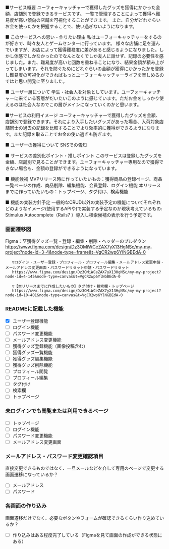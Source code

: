 ■サービス概要
ユーフォーキャッチャーで獲得したグッズを獲得にかかった金額、店舗別で登録できるサービスです。
一覧で管理することによって獲得へ難易度が高い傾向の店舗を可視化することができます。
また、自分がどれぐらいお金を使ったかを把握することで、使い過ぎないようになります。

■ このサービスへの思い・作りたい理由
私はユーフォーキャッチャーをするのが好きで、時々友人とゲームセンターに行っています。
様々な店舗に足を運んでいますが、お店によって獲得難易度に差があると感じるようになりました。しかし体感でしかなかったのでなんとなくでしか友人に話せず、記録の必要性を感じました。また、難易度が高いと回数を重ねることになり、結果金額が積み上がってしまいます。それを防ぐためにどれぐらいの金額が獲得にかかったかを登録し難易度の可視化ができればもっとユーフォーキャッチャーライフを楽しめるのではと思い開発に至りました。

■ ユーザー層について
学生・社会人を対象としています。ユーフォーキャッチャーに来ている客層がだいたいこのように感じています。ただお金をしっかり使えるのは社会人なのでこの層がメインになっていくのかと思います。

■サービスの利用イメージ
ユーフォーキャッチャーで獲得したグッズを金額、店舗別で登録できます。それにより入手したいグッズがあった場合、入荷対象店舗同士の過去の記録を比較することでより効率的に獲得ができるようになります。また記録を取ることでお金の使い過ぎも防ぎます。

■ ユーザーの獲得について
SNSでの告知

■ サービスの差別化ポイント・推しポイント
このサービスは登録したグッズを金額、店舗別で見ることができます。ユーフォーキャッチャー専用なので獲得できない場合も、金額の登録ができるようになっています。


■ 機能候補
MVPリリース時に作っていたいもの：獲得商品の登録ページ、商品一覧ページの作成、商品削除、編集機能、会員登録、ログイン機能
本リリースまでに作っていたいもの：トップページ、タグ付け、検索機能

■ 機能の実装方針予定
一般的なCRUD以外の実装予定の機能についてそれぞれどのようなイメージ(使用するAPIや)で実装する予定なのか現状考えているもの:
Stimulus Autocomplete（Rails7 ）導入し検索候補の表示を行う予定です。

### 画面遷移図
Figma：▽獲得グッズ一覧・登録・編集・削除・ヘッダーのプルダウン
       https://www.figma.com/design/Dz3OMiWCeZAX7yX13HgNSc/my-my-project?node-id=3-4&node-type=frame&t=VgCR2wp6YlNGBEdA-0

       ▽ログイン・ユーザー登録・プロフィール・プロフィール編集・メールアドレス変更申請・メールアドレス変更画面・パスワードリセット申請・パスワードリセット
       https://www.figma.com/design/Dz3OMiWCeZAX7yX13HgNSc/my-my-project?node-id=4-145&node-type=canvas&t=VgCR2wp6YlNGBEdA-0

       ▽【本リリースまでに作成したいもの】タグ付け・検索欄・トップページ
       https://www.figma.com/design/Dz3OMiWCeZAX7yX13HgNSc/my-my-project?node-id=10-401&node-type=canvas&t=VgCR2wp6YlNGBEdA-0

### READMEに記載した機能
- [x] ユーザー登録機能
- [ ] ログイン機能
- [ ] パスワード変更機能
- [ ] メールアドレス変更機能
- [ ] 獲得グッズ登録機能（画像投稿含む）
- [ ] 獲得グッズ一覧機能
- [ ] 獲得グッズ編集機能
- [ ] 獲得グッズ削除機能
- [ ] プロフィール閲覧
- [ ] プロフィール編集
- [ ] タグ付け
- [ ] 検索欄
- [ ] トップページ

### 未ログインでも閲覧または利用できるページ
- [ ] トップページ
- [ ] ログイン機能
- [ ] パスワード変更機能
- [ ] メールアドレス変更画面

### メールアドレス・パスワード変更確認項目
直接変更できるものではなく、一旦メールなどを介して専用のページで変更する画面遷移になっているか？
- [ ] メールアドレス
- [ ] パスワード

### 各画面の作り込み
画面遷移だけでなく、必要なボタンやフォームが確認できるくらい作り込めているか？
- [ ] 作り込みはある程度完了している（Figmaを見て画面の作成ができる状態にある）